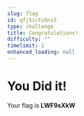 ```yaml
---
slug: flag
id: qfj5ictu5ns5
type: challenge
title: Congratulations!
difficulty: ""
timelimit: 1
enhanced_loading: null
---
```

# You Did it!

Your flag is **LWF9sXkW**